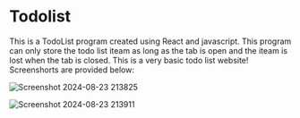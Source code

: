 # Todolist
This is a TodoList program created using React and javascript. This program can only store the todo list iteam as long as the tab is open and the iteam is lost when the tab is closed.
This is a very basic todo list website!
Screenshorts are provided below:


![Screenshot 2024-08-23 213825](https://github.com/user-attachments/assets/96ee5106-b67d-43d8-ac09-026bfe652a7d)

![Screenshot 2024-08-23 213911](https://github.com/user-attachments/assets/0dc2883d-1a32-45d6-8798-f368cf9c083c)
